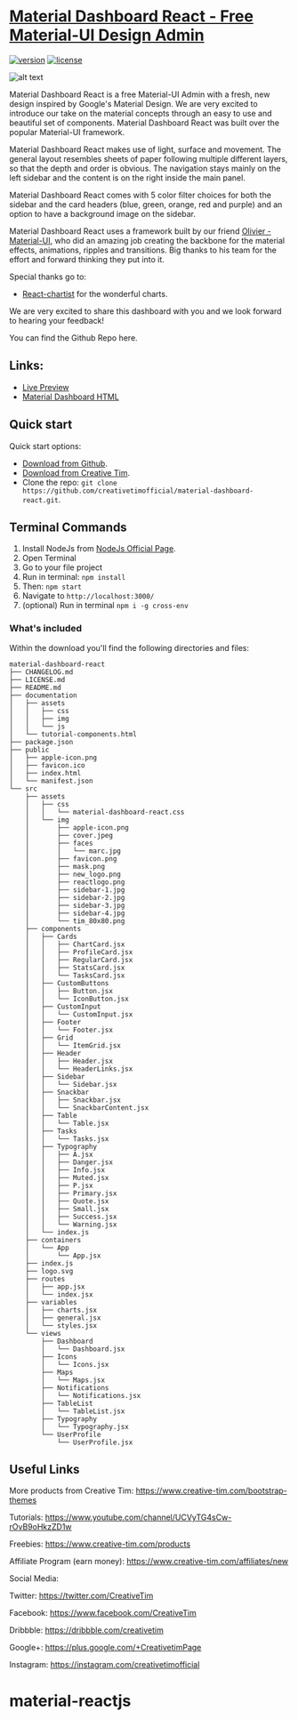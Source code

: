 # [Material Dashboard React - Free Material-UI Design Admin](https://creativetimofficial.github.io/material-dashboard-react/)
[![version][version-badge]][CHANGELOG] [![license][license-badge]][LICENSE]

![alt text](https://s3.amazonaws.com/creativetim_bucket/products/71/original/opt_mdr_thumbnail.jpg "Material Dashboard Free React")

Material Dashboard React is a free Material-UI Admin with a fresh, new design inspired by Google's Material Design. We are very excited to introduce our take on the material concepts through an easy to use and beautiful set of components. Material Dashboard React was built over the popular Material-UI framework.

Material Dashboard React makes use of light, surface and movement. The general layout resembles sheets of paper following multiple different layers, so that the depth and order is obvious. The navigation stays mainly on the left sidebar and the content is on the right inside the main panel.

Material Dashboard React comes with 5 color filter choices for both the sidebar and the card headers (blue, green, orange, red and purple) and an option to have a background image on the sidebar.

Material Dashboard React uses a framework built by our friend [Olivier - Material-UI](https://github.com/mui-org/material-ui), who did an amazing job creating the backbone for the material effects, animations, ripples and transitions. Big thanks to his team for the effort and forward thinking they put into it.

Special thanks go to:
+ [React-chartist](https://github.com/fraserxu/react-chartist) for the wonderful charts.

We are very excited to share this dashboard with you and we look forward to hearing your feedback!

You can find the Github Repo here.

## Links:

+ [Live Preview](https://creativetimofficial.github.io/material-dashboard-react/)
+ [Material Dashboard HTML](http://demos.creative-tim.com/material-dashboard/examples/dashboard.html)

## Quick start

Quick start options:

- [Download from Github](https://github.com/creativetimofficial/material-dashboard-react/archive/master.zip).
- [Download from Creative Tim](http://www.creative-tim.com/product/material-dashboard-react).
- Clone the repo: `git clone https://github.com/creativetimofficial/material-dashboard-react.git`.

## Terminal Commands

1. Install NodeJs from [NodeJs Official Page](https://nodejs.org/en).
2. Open Terminal
3. Go to your file project
4. Run in terminal: ```npm install```
5. Then: ```npm start```
6. Navigate to `http://localhost:3000/`
7. (optional) Run in terminal `npm i -g cross-env`

### What's included

Within the download you'll find the following directories and files:

```
material-dashboard-react
├── CHANGELOG.md
├── LICENSE.md
├── README.md
├── documentation
│   ├── assets
│   │   ├── css
│   │   ├── img
│   │   └── js
│   └── tutorial-components.html
├── package.json
├── public
│   ├── apple-icon.png
│   ├── favicon.ico
│   ├── index.html
│   └── manifest.json
└── src
    ├── assets
    │   ├── css
    │   │   └── material-dashboard-react.css
    │   └── img
    │       ├── apple-icon.png
    │       ├── cover.jpeg
    │       ├── faces
    │       │   └── marc.jpg
    │       ├── favicon.png
    │       ├── mask.png
    │       ├── new_logo.png
    │       ├── reactlogo.png
    │       ├── sidebar-1.jpg
    │       ├── sidebar-2.jpg
    │       ├── sidebar-3.jpg
    │       ├── sidebar-4.jpg
    │       └── tim_80x80.png
    ├── components
    │   ├── Cards
    │   │   ├── ChartCard.jsx
    │   │   ├── ProfileCard.jsx
    │   │   ├── RegularCard.jsx
    │   │   ├── StatsCard.jsx
    │   │   └── TasksCard.jsx
    │   ├── CustomButtons
    │   │   ├── Button.jsx
    │   │   └── IconButton.jsx
    │   ├── CustomInput
    │   │   └── CustomInput.jsx
    │   ├── Footer
    │   │   └── Footer.jsx
    │   ├── Grid
    │   │   └── ItemGrid.jsx
    │   ├── Header
    │   │   ├── Header.jsx
    │   │   └── HeaderLinks.jsx
    │   ├── Sidebar
    │   │   └── Sidebar.jsx
    │   ├── Snackbar
    │   │   ├── Snackbar.jsx
    │   │   └── SnackbarContent.jsx
    │   ├── Table
    │   │   └── Table.jsx
    │   ├── Tasks
    │   │   └── Tasks.jsx
    │   ├── Typography
    │   │   ├── A.jsx
    │   │   ├── Danger.jsx
    │   │   ├── Info.jsx
    │   │   ├── Muted.jsx
    │   │   ├── P.jsx
    │   │   ├── Primary.jsx
    │   │   ├── Quote.jsx
    │   │   ├── Small.jsx
    │   │   ├── Success.jsx
    │   │   └── Warning.jsx
    │   └── index.js
    ├── containers
    │   └── App
    │       └── App.jsx
    ├── index.js
    ├── logo.svg
    ├── routes
    │   ├── app.jsx
    │   └── index.jsx
    ├── variables
    │   ├── charts.jsx
    │   ├── general.jsx
    │   └── styles.jsx
    └── views
        ├── Dashboard
        │   └── Dashboard.jsx
        ├── Icons
        │   └── Icons.jsx
        ├── Maps
        │   └── Maps.jsx
        ├── Notifications
        │   └── Notifications.jsx
        ├── TableList
        │   └── TableList.jsx
        ├── Typography
        │   └── Typography.jsx
        └── UserProfile
            └── UserProfile.jsx
```

## Useful Links

More products from Creative Tim: <https://www.creative-tim.com/bootstrap-themes>

Tutorials: <https://www.youtube.com/channel/UCVyTG4sCw-rOvB9oHkzZD1w>

Freebies: <https://www.creative-tim.com/products>

Affiliate Program (earn money): <https://www.creative-tim.com/affiliates/new>

Social Media:

Twitter: <https://twitter.com/CreativeTim>

Facebook: <https://www.facebook.com/CreativeTim>

Dribbble: <https://dribbble.com/creativetim>

Google+: <https://plus.google.com/+CreativetimPage>

Instagram: <https://instagram.com/creativetimofficial>

[CHANGELOG]: ./CHANGELOG.md

[LICENSE]: ./LICENSE.md
[version-badge]: https://img.shields.io/badge/version-1.0.0-blue.svg
[license-badge]: https://img.shields.io/badge/license-MIT-blue.svg
# material-reactjs
